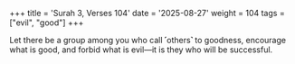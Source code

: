 +++
title = 'Surah 3, Verses 104'
date = '2025-08-27'
weight = 104
tags = ["evil", "good"]
+++

Let there be a group among you who call ˹others˺ to goodness, encourage what is good, and forbid what is evil—it is they who will be successful.
